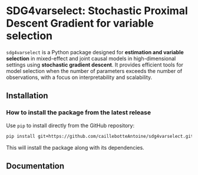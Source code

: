 # SDG4varselect: Stochastic Proximal Descent Gradient for variable selection

`sdg4varselect` is a Python package designed for **estimation and variable selection** in mixed-effect and joint causal models in high-dimensional settings using **stochastic gradient descent**.
It provides efficient tools for model selection when the number of parameters exceeds the number of observations, with a focus on interpretability and scalability.

## Installation

### How to install the package from the latest release

Use `pip` to install directly from the GitHub repository:

```bash
pip install git+https://github.com/caillebotteAntoine/sdg4varselect.git@v0.1.0
```

This will install the package along with its dependencies.


## Documentation
